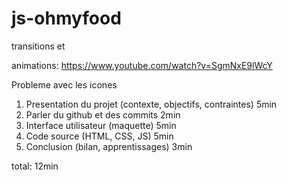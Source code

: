 # js-ohmyfood

transitions et

animations: https://www.youtube.com/watch?v=SgmNxE9lWcY

Probleme avec les icones

1. Presentation du projet (contexte, objectifs, contraintes) 5min
2. Parler du github et des commits 2min
3. Interface utilisateur (maquette) 5min
4. Code source (HTML, CSS, JS) 5min
5. Conclusion (bilan, apprentissages) 3min

total: 12min
